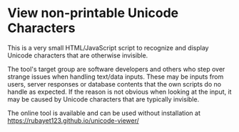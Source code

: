 # View non-printable Unicode Characters
This is a very small HTML/JavaScript script to recognize and display Unicode characters that are otherwise invisible.

The tool's target group are software developers and others who step over strange issues when handling text/data inputs. These may be inputs from users, server responses or database contents that the own scripts do no handle as expected. If the reason is not obvious when looking at the input, it may be caused by Unicode characters that are typically invisible.

The online tool is available and can be used without installation at https://rubayet123.github.io/unicode-viewer/
